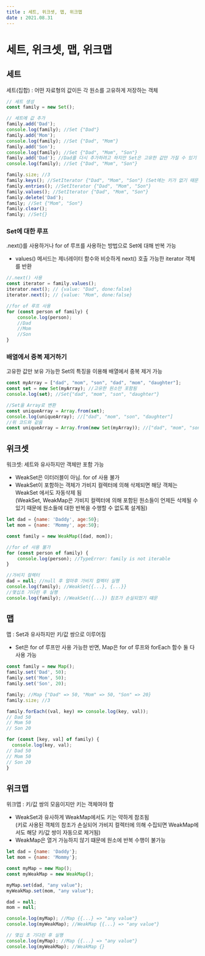 ```yaml
---
title : 세트, 위크셋, 맵, 위크맵  
date : 2021.08.31
---
```


# 세트, 위크셋, 맵, 위크맵

## 세트
세트(집합) : 어떤 자료형의 값이든 각 원소를 고유하게 저장하는 객체
```js
// 세트 생성
const family = new Set();

// 세트에 값 추가
family.add('Dad');
console.log(family); //Set {"Dad"}
family.add('Mom');
console.log(family); //Set {"Dad", "Mom"}
family.add('Son');
console.log(family); //Set {"Dad", "Mom", "Son"}
family.add('Dad'); //Dad를 다시 추가하려고 하지만 Set은 고유한 값만 가질 수 있기 때문에 동일하게 유지
console.log(family); //Set {"Dad", "Mom", "Son"}

family.size; //3
family.keys(); //SetIterator {"Dad", "Mom", "Son"} (Set에는 키가 없기 때문에 .values()와 같은 결과)
family.entries(); //SetIterator {"Dad", "Mom", "Son"}
family.values(); //SetIterator {"Dad", "Mom", "Son"}
family.delete('Dad');
family; //Set {"Mom", "Son"}
family.clear();
family; //Set{}
```

### Set에 대한 루프
.next()를 사용하거나 for of 루프를 사용하는 방법으로 Set에 대해 반복 가능
* values() 메서드는 제너레이터 함수와 비슷하게 next() 호출 가능한 iterator 객체를 반환
```js
//.next() 사용
const iterator = family.values();
iterator.next(); // {value: "Dad", done:false}
iterator.next(); // {value: "Mom", done:false}

//for of 루프 사용
for (const person of family) {
    console.log(person);
    //Dad
    //Mom
    //Son
}
```

### 배열에서 중복 제거하기
고유한 값만 보유 가능한 Set의 특징을 이용해 배열에서 중복 제거 가능
```js
const myArray = ["dad", "mom", "son", "dad", "mom", "daughter"];
const set = new Set(myArray); //고유한 원소만 포함됨
console.log(set); //Set{"dad", "mom", "son", "daughter"}

//Set을 Array로 변환
const uniqueArray = Array.from(set);
console.log(uniqueArray); //["dad", "mom", "son", "daughter"]
//위 코드와 같음
const uniqueArray = Array.from(new Set(myArray)); //["dad", "mom", "son", "daughter"]
```


## 위크셋
워크셋: 세트와 유사하지만 객체만 포함 가능
* WeakSet은 이터러블이 아님. for of 사용 불가
* WeakSet이 포함하는 객체가 가비지 컬렉터에 의해 삭제되면 해당 객체는 WeakSet 에서도 자동삭제 됨  
  (WeakSet, WeakMap은 가비지 컬렉터에 의해 포함된 원소들이 언제든 삭제될 수 있기 때문에 원소들에 대한 반복을 수행할 수 없도록 설계됨)
```js
let dad = {name: 'Daddy', age:50};
let mom = {name: 'Mommy', age:50};

const family = new WeakMap([dad, mom]);

//for of 사용 불가
for (const person of family) {
    console.log(person); //TypeError: family is not iterable
}

//가비지 컬렉터
dad = null; //null 후 얼마후 가비지 컬렉터 실행
console.log(family); //WeakSet{{...}, {...}}
//몇십초 기다린 후 실행
console.log(family); //WeakSet({...}) 침조가 손실되었기 떄문
```


## 맵
맵 : Set과 유사하지만 키/값 쌍으로 이루어짐
* Set은 for of 루프만 사용 가능한 반면, Map은 for of 루프와 forEach 함수 둘 다 사용 가능
```js
const family = new Map();
family.set('Dad', 50);
family.set('Mom', 50);
family.set('Son', 20);

family; //Map {"Dad" => 50, "Mom" => 50, "Son" => 20}
family.size; //3

family.forEach((val, key) => console.log(key, val));
// Dad 50
// Mom 50
// Son 20

for (const [key, val] of family) {
  console.log(key, val);
// Dad 50
// Mom 50
// Son 20
}
```


## 위크맵
위크맵 : 키/값 쌍의 모음이지만 키는 객체여야 함
* WeakSet과 유사하게 WeakMap에서도 키는 약하게 참조됨  
  (키로 사용된 객체의 참조가 손실되어 가비지 컬렉터에 의해 수집되면 WeakMap에서도 해당 키/값 쌍이 자동으로 제거됨)
* WeakMap은 열거 가능하지 않기 떄문에 원소에 반복 수행이 불가능
```js
let dad = {name: 'Daddy'};
let mom = {name: 'Mommy'};

const myMap = new Map();
const myWeakMap = new WeakMap();

myMap.set(dad, "any value");
myWeakMap.set(mom, "any value");

dad = null;
mom = null;

console.log(myMap); //Map {{...} => "any value"}
console.log(myWeakMap); //WeakMap {{...} => "any value"}

// 몇십 초 기다린 후 실행
console.log(myMap); //Map {{...} => "any value"}
console.log(myWeakMap); //WeakMap {}
```
